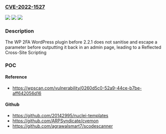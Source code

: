 ### [CVE-2022-1527](https://cve.mitre.org/cgi-bin/cvename.cgi?name=CVE-2022-1527)
![](https://img.shields.io/static/v1?label=Product&message=WP%202FA%20%E2%80%93%20Two-factor%20authentication%20for%20WordPress&color=blue)
![](https://img.shields.io/static/v1?label=Version&message=2.2.1%20&color=brightgreen)
![](https://img.shields.io/static/v1?label=Vulnerability&message=CWE-79%20Cross-site%20Scripting%20(XSS)&color=brightgreen)

### Description

The WP 2FA WordPress plugin before 2.2.1 does not sanitise and escape a parameter before outputting it back in an admin page, leading to a Reflected Cross-Site Scripting

### POC

#### Reference
- https://wpscan.com/vulnerability/0260d5c0-52a9-44ce-b7be-aff642056d16

#### Github
- https://github.com/20142995/nuclei-templates
- https://github.com/ARPSyndicate/cvemon
- https://github.com/agrawalsmart7/scodescanner

